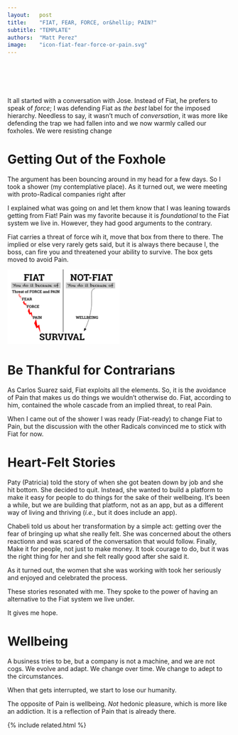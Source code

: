 ```yaml
---
layout:   post
title:    "FIAT, FEAR, FORCE, or&hellip; PAIN?"
subtitle: "TEMPLATE"
authors:  "Matt Perez"
image:    "icon-fiat-fear-force-or-pain.svg"
---
```


<div style="display:none;">
 <p>What should it be <span class="_paradign">Fiat</span>, force, or pain. It turns that that <em>pain</em> is closer to the root. And I don&rsquo;t mean emotional pain, like losing a loved one, but the kind that comes from force (<em>e.g.</em>, being hit in the head).</p>
</div>

<h1>&nbsp;</h1>
 <p>It all started with a conversation with Jose. Instead of <span class="_paradign">Fiat</span>, he prefers to speak of <em>force</em>; I was defending <span class="_paradign">Fiat</span> as <em>the best</em> label for the imposed hierarchy. Needless to say, it wasn&rsquo;t much of <em>conversation</em>, it was more like defending the trap we had fallen into and we now warmly called our foxholes. We were resisting change</p>

<h1>Getting Out of the Foxhole</h1>
 <p>The argument has been bouncing around in my head for a few days. So I took a shower (my contemplative place). As it turned out, we were meeting with proto-<span class="_paradigm">Radical</span> companies right after</p>
 <p>I explained what was going on and let them know that I was leaning towards getting from <span class="_paradign">Fiat</span>! <span class="_paradign">Pain</span> was my favorite because it is <em>foundational</em> to the <span class="_paradign">Fiat</span> system we live in. However, they had good arguments to the contrary.</p>
 <p><span class="_paradign">Fiat</span> carries a threat of force wih it, <span class="_quotespan">move that box from there to there</span>. The implied <span class="_quotespan">or else</span> very rarely gets said, but it is always there because I, the boss, can fire you and threatened your ability to survive. The box gets moved to avoid <span class="_paradign">Pain</span>.</p>
  <div class="_center">
   <img
    src="/assets/img/pic-fiat-fear-force-or-pain.svg"
    alt="At the top of it all, we see the word FIAT. Below it, we see the words 'threat of force.' Below and to the right, we see 'Threat of Pain.' Below and to the right, we see 'Fear (avoid Pain).' Below and to the right we see 'Force.' Bellow and to the right, we see 'Pain.' To the far right of that, we see 'Wellbeing.' There are arrows connecting these boxes. Finally, underneath all of it, we see 'Survivability.'"
    style="width:50%;">
  </div>

<h1>Be Thankful for Contrarians</h1>
 <p>As Carlos Suarez said, <span class="_paradign">Fiat</span> exploits all the elements.</span> So, it is the avoidance of <span class="_paradign">Pain</span> that makes us do things we wouldn&rsquo;t otherwise do. <span class="_paradign">Fiat</span>, according to him, contained the whole cascade from an implied threat, to real <span class="_paradign">Pain</span>.</p>
 <p>When I came out of the shower I was ready (<span class="_paradign">Fiat</span>-ready) to change <span class="_paradigm">Fiat</span> to <span class="_paradigm">Pain</span>, but the discussion with the other <span class="_paradigm">Radical</span>s convinced me to stick with <span class="_paradigm">Fiat</span> for now.</p>

<h1>Heart-Felt Stories</h1>
 <p>Paty (Patricia) told the story of when she got beaten down by job and she hit bottom. She decided to quit. Instead, she wanted to build a platform to make it easy for people to do things for the sake of their wellbeing. It&rsquo;s been a while, but we are building that platform, not as an app, but as a different way of living and thriving (<em>i.e.</em>, but it does include an app).</p>
 <p>Chabeli told us about her transformation by a simple act: getting over the fear of bringing up what she really felt. She was concerned about the others reactionn and was scared of the conversation that would follow. Finally, <span class="_quotespan">Make it for people, not just to make money.</span> It took courage to do, but it was the right thing for her and she felt really good after she said it.</p>
 <p>As it turned out, the women that she was working with took her seriously and enjoyed and celebrated the process.</p>
 <p>These stories resonated with me. They spoke to the power of having an alternative to the <span class="_paradigm">Fiat</span> system we live under.</p>
 <p>It gives me hope.</p>

<h1>Wellbeing</h1>
 <p>A business tries to be, but a company is not a machine, and we are not cogs. We evolve and adapt. We change over time. We change to adept to the circumstances.</p>
 <p>When that gets interrupted, we start to lose our humanity.</p>
 <p>The opposite of <span class="_paradigm">Pain</span> is wellbeing. <em>Not</em> hedonic pleasure, which is more like an addiction. It is a reflection of <span class="_paradigm">Pain</span> that is already there.</p>

{% include related.html %}
